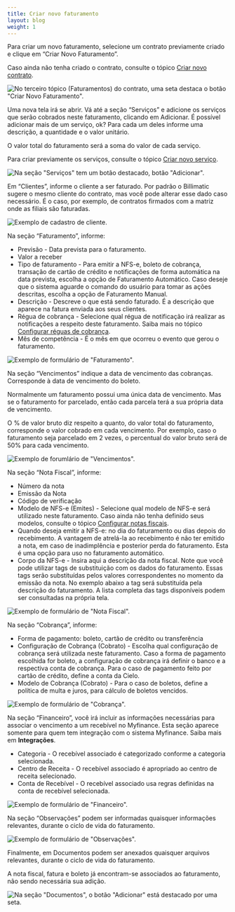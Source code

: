 ```yaml
---
title: Criar novo faturamento
layout: blog
weight: 1
---
```

Para criar um novo faturamento, selecione um contrato previamente criado e clique em “Criar Novo Faturamento”. 

Caso ainda não tenha criado o contrato, consulte o tópico [Criar novo contrato](/docs/configuracoes-iniciais/cadastre-seus-contratos/criar-novo-contrato/).

![No terceiro tópico (Faturamentos) do contrato, uma seta destaca o botão "Criar Novo Faturamento".](/images/uploads/criar-novo-faturamento-1.png "Criar novo faturamento - 1")

Uma nova tela irá se abrir. Vá até a seção “Serviços” e adicione os serviços que serão cobrados neste faturamento, clicando em Adicionar. É possível adicionar mais de um serviço, ok? Para cada um deles informe uma descrição, a quantidade e o valor unitário. 

O valor total do faturamento será a soma do valor de cada serviço.

Para criar previamente os serviços, consulte o tópico [Criar novo serviço](https://docs.google.com/document/d/1psChi3xUnRTthgMP8Ibs6UMBDaQgmrWYey5ikBIobiY/edit#heading=h.4lfr4d4xsbck).

![Na seção "Serviços" tem um botão destacado, botão "Adicionar".](/images/uploads/criar-novo-faturamento-2.png "Criar novo faturamento - 2")

Em “Clientes”, informe o cliente a ser faturado. Por padrão o Billimatic sugere o mesmo cliente do contrato, mas você pode alterar esse dado caso necessário. É o caso, por exemplo, de contratos firmados com a matriz onde as filiais são faturadas.

![Exemplo de cadastro de cliente.](/images/uploads/criar-novo-faturamento-3.png "Criar novo faturamento - 3")

Na seção “Faturamento”, informe:

* Previsão - Data prevista para o faturamento.
* Valor a receber
* Tipo de faturamento - Para emitir a NFS-e, boleto de cobrança, transação de cartão de crédito e notificações de forma automática na data prevista, escolha a opção de Faturamento Automático. Caso deseje que o sistema aguarde o comando do usuário para tomar as ações descritas, escolha a opção de Faturamento Manual.
* Descrição - Descreve o que está sendo faturado. É a descrição que aparece na fatura enviada aos seus clientes.
* Régua de cobrança - Selecione qual régua de notificação irá realizar as notificações a respeito deste faturamento. Saiba mais no tópico [Configurar réguas de cobrança](https://docs.google.com/document/d/1psChi3xUnRTthgMP8Ibs6UMBDaQgmrWYey5ikBIobiY/edit#heading=h.n5jqgcye9bui).
* Mês de competência - É o mês em que ocorreu o evento que gerou o faturamento.

![Exemplo de formulário de "Faturamento".](/images/uploads/criar-novo-faturamento-4.png "Criar novo faturamento - 4")

Na seção “Vencimentos” indique a data de vencimento das cobranças. Corresponde à data de vencimento do boleto.

Normalmente um faturamento possui uma única data de vencimento. Mas se o faturamento for parcelado, então cada parcela terá a sua própria data de vencimento.

O % de valor bruto diz respeito a quanto, do valor total do faturamento, corresponde o valor cobrado em cada vencimento. Por exemplo, caso o faturamento seja parcelado em 2 vezes, o percentual do valor bruto será de 50% para cada vencimento.

![Exemplo de forumlário de "Vencimentos".](/images/uploads/criar-novo-faturamento-5.png "Criar novo faturamento - 5")

Na seção “Nota Fiscal”, informe:

* Número da nota
* Emissão da Nota
* Código de verificação
* Modelo de NFS-e (Emites) - Selecione qual modelo de NFS-e será utilizado neste faturamento. Caso ainda não tenha definido seus modelos, consulte o tópico [Configurar notas fiscais](https://docs.google.com/document/d/1psChi3xUnRTthgMP8Ibs6UMBDaQgmrWYey5ikBIobiY/edit#heading=h.sbh8t7q6hime).
* Quando deseja emitir a NFS-e: no dia do faturamento ou dias depois do recebimento. A vantagem de atrelá-la ao recebimento é não ter emitido a nota, em caso de inadimplência e posterior perda do faturamento. Esta é uma opção para uso no faturamento automático.
* Corpo da NFS-e - Insira aqui a descrição da nota fiscal. Note que você pode utilizar tags de substituição com os dados do faturamento. Essas tags serão substituídas pelos valores correspondentes no momento da emissão da nota. No exemplo abaixo a tag será substituída pela descrição do faturamento. A lista completa das tags disponíveis podem ser consultadas na própria tela.

![Exemplo de formulário de "Nota Fiscal".](/images/uploads/criar-novo-faturamento-6.png "Criar novo faturamento - 6")

Na seção “Cobrança”, informe:

* Forma de pagamento: boleto, cartão de crédito ou transferência
* Configuração de Cobrança (Cobrato) - Escolha qual configuração de cobrança será utilizada neste faturamento. Caso a forma de pagamento escolhida for boleto, a configuração de cobrança irá definir o banco e a respectiva conta de cobrança. Para o caso de pagamento feito por cartão de crédito, define a conta da Cielo. 
* Modelo de Cobrança (Cobrato) - Para o caso de boletos, define a política de multa e juros, para cálculo de boletos vencidos. 

![Exemplo de formulário de "Cobrança".](/images/uploads/criar-novo-faturamento-7.png "Criar novo faturamento - 7")

Na seção “Financeiro”, você irá incluir as informações necessárias para associar o vencimento a um recebível no Myfinance. Esta seção aparece somente para quem tem integração com o sistema Myfinance. Saiba mais em **Integrações**.

* Categoria - O recebível associado é categorizado conforme a categoria selecionada.
* Centro de Receita - O recebível associado é apropriado ao centro de receita selecionado.
* Conta de Recebível - O recebível associado usa regras definidas na conta de recebível selecionada.

![Exemplo de formulário de "Financeiro".](/images/uploads/criar-novo-faturamento-8.png "Criar novo faturamento - 8")

Na seção “Observações” podem ser informadas quaisquer informações relevantes, durante o ciclo de vida do faturamento.

![Exemplo de formulário de "Observações".](/images/uploads/criar-novo-faturamento-9.png "Criar novo faturamento - 9")

Finalmente, em Documentos podem ser anexados quaisquer arquivos relevantes, durante o ciclo de vida do faturamento.

A nota fiscal, fatura e boleto já encontram-se associados ao faturamento, não sendo necessária sua adição.

![Na seção "Documentos", o botão "Adicionar" está destacado por uma seta.](/images/uploads/criar-novo-faturamento-10.png "Criar novo faturamento - 10")